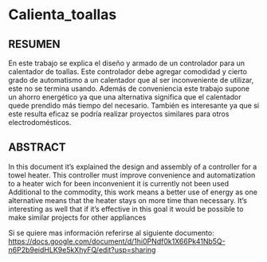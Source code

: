 # Calienta_toallas

## RESUMEN

En este trabajo se explica el diseño y armado de un controlador para un calentador de toallas. Este controlador debe agregar comodidad y cierto grado de automatismo a un calentador que al ser inconveniente de utilizar, este no se termina usando.
Además de conveniencia este trabajo supone un ahorro energético ya que una alternativa significa que el calentador quede prendido más tiempo del necesario. También es interesante ya que si este resulta eficaz se podría realizar proyectos similares para otros electrodomésticos.

## ABSTRACT 

In this document it’s explained the design and assembly of a controller for a towel heater. This controller must improve convenience and automatization to a heater wich for been inconvenient it is currently not been used 
Additional to the commodity, this work means a better use of energy as one alternative means that the heater stays on more time than necessary.
It’s interesting as well that if it’s effective in this goal it would be possible to make similar projects for other appliances

Si se quiere mas información referirse al siguiente documento:
https://docs.google.com/document/d/1hi0PNdf0k1X66Pk41Nb5Q-n6P2b9eidHLK9e5kXhyFQ/edit?usp=sharing
